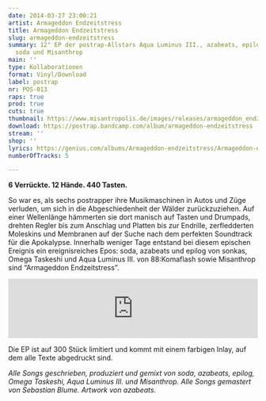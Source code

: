 ```yaml
---
date: 2014-03-27 23:00:21
artist: Armageddon Endzeitstress
title: Armageddon Endzeitstress
slug: armageddon-endzeitstress
summary: 12" EP der postrap-Allstars Aqua Luminus III., azabeats, epilog, Omega Takeshi,
  soda und Misanthrop
main: ''
type: Kollaborationen
format: Vinyl/Download
label: postrap
nr: POS-013
raps: true
prod: true
cuts: true
thumbnail: https://www.misantropolis.de/images/releases/armageddon_endzeitstress_250px.jpg
download: https://postrap.bandcamp.com/album/armageddon-endzeitstress
stream: ''
shop: ''
lyrics: https://genius.com/albums/Armageddon-endzeitstress/Armageddon-endzeitstress
numberOfTracks: 5

---
```


**6 Verrückte. 12 Hände. 440 Tasten.**

So war es, als sechs postrapper ihre Musikmaschinen in Autos und Züge verluden, um sich in die Abgeschiedenheit der Wälder zurückzuziehen. Auf einer Wellenlänge hämmerten sie dort manisch auf Tasten und Drumpads, drehten Regler bis zum Anschlag und Platten bis zur Endrille, zerfledderten Moleskins und Membranen auf der Suche nach dem perfekten Soundtrack für die Apokalypse. Innerhalb weniger Tage entstand bei diesem epischen Ereignis ein ereignisreiches Epos: soda, azabeats und epilog von sonkas, Omega Taskeshi und Aqua Luminus III. von 88:Komaflash sowie Misanthrop sind “Armageddon Endzeitstress”.

<iframe style="border: 0; width: 100%; height: 120px;" src="http://bandcamp.com/EmbeddedPlayer/album=753919040/size=large/bgcol=ffffff/linkcol=ab4229/tracklist=false/artwork=none/transparent=true/" seamless></iframe>


Die EP ist auf 300 Stück limitiert und kommt mit einem farbigen Inlay, auf dem alle Texte abgedruckt sind.

*Alle Songs geschrieben, produziert und gemixt von soda, azabeats, epilog, Omega Taskeshi, Aqua Luminus III. und Misanthrop.
Alle Songs gemastert von Sebastian Blume.
Artwork von azabeats.*
